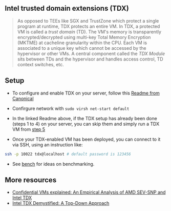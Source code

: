 ## Intel trusted domain extensions (TDX)
> As opposed to TEEs like SGX and TrustZone which protect a single program at runtime, TDX protects an entire VM. In TDX, a protected VM is called a _trust domain_ (TD).
The VM's memory is transparently encrypted/decrypted using multi-key Total Memory Encryption (MKTME) at cacheline granularity within the CPU. Each VM is associated to a unique key which cannot be accessed by the hypervisor or other VMs. A central component called the *TDX Module* sits between TDs and the hypervisor and handles access control, TD context switches, etc.
  
## Setup 
- To configure and enable TDX on your server, follow this [Readme from Canonical](https://github.com/canonical/tdx/blob/3.3/README.md)
- Confirgure network with `sudo virsh net-start default`
- In the linked Readme above, if the TDX setup has already been done (steps 1 to 4) on your server, you can skip them and simply run a TDX VM from [step 5](https://github.com/canonical/tdx/tree/3.3?tab=readme-ov-file#5-create-td-image)

- Once your TDX-enabled VM has been deployed, you can connect to it via SSH, using an instruction like:
```bash
ssh -p 10022 tdx@localhost # default password is 123456
```

- See [bench](./bench.md) for ideas on benchmarking.

## More resources
- [Confidential VMs explained: An Empirical Analysis of AMD SEV-SNP and Intel TDX](https://dl.acm.org/doi/pdf/10.1145/3700418)
- [Intel TDX Demystified: A Top-Down Approach](https://arxiv.org/pdf/2303.15540)
